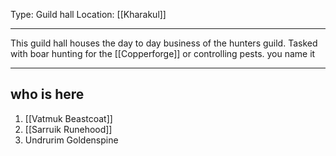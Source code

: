 Type: Guild hall
Location: [[Kharakul]]

---

This guild hall houses the day to day business of the hunters guild. Tasked with boar hunting for the [[Copperforge]] or controlling pests. you name it

---

## who is here

1. [[Vatmuk Beastcoat]]
2. [[Sarruik Runehood]]
3. Undrurim Goldenspine